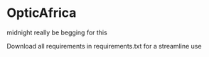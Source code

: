 # OpticAfrica
midnight really be begging for this


Download all requirements in requirements.txt for a streamline use
